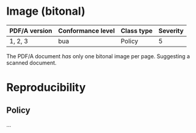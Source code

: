 # Image (bitonal)

| PDF/A version | Conformance level | Class type  | Severity |
| ------------- | ----------------- | ----------  | -------- |
| 1, 2, 3       | bua               | Policy      | 5        |

The PDF/A document _has_ only one bitonal image per page. Suggesting a scanned document.

# Reproducibility
## Policy
...